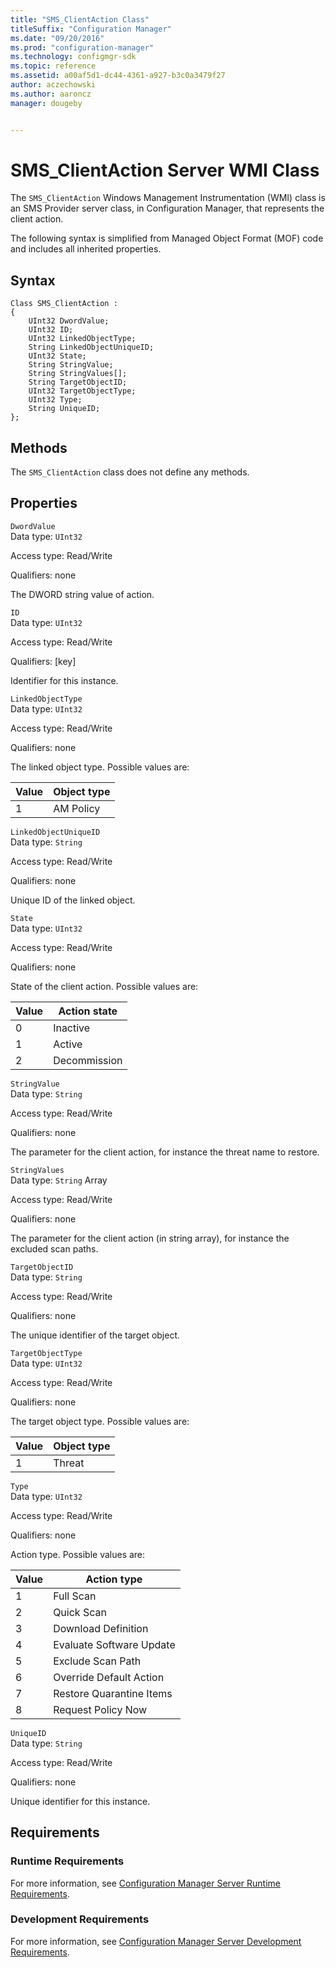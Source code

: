 ```yaml
---
title: "SMS_ClientAction Class"
titleSuffix: "Configuration Manager"
ms.date: "09/20/2016"
ms.prod: "configuration-manager"
ms.technology: configmgr-sdk
ms.topic: reference
ms.assetid: a00af5d1-dc44-4361-a927-b3c0a3479f27
author: aczechowski
ms.author: aaroncz
manager: dougeby


---
```

# SMS_ClientAction Server WMI Class
The `SMS_ClientAction` Windows Management Instrumentation (WMI) class is an SMS Provider server class, in Configuration Manager, that represents the client action.  

 The following syntax is simplified from Managed Object Format (MOF) code and includes all inherited properties.  

## Syntax  

```  
Class SMS_ClientAction :    
{  
    UInt32 DwordValue;  
    UInt32 ID;  
    UInt32 LinkedObjectType;  
    String LinkedObjectUniqueID;  
    UInt32 State;  
    String StringValue;  
    String StringValues[];  
    String TargetObjectID;  
    UInt32 TargetObjectType;  
    UInt32 Type;  
    String UniqueID;  
};  
```  

## Methods  
 The `SMS_ClientAction` class does not define any methods.  

## Properties  
 `DwordValue`  
 Data type: `UInt32`  

 Access type: Read/Write  

 Qualifiers: none  

 The DWORD string value of action.  

 `ID`  
 Data type: `UInt32`  

 Access type: Read/Write  

 Qualifiers: [key]  

 Identifier for this instance.  

 `LinkedObjectType`  
 Data type: `UInt32`  

 Access type: Read/Write  

 Qualifiers: none  

 The linked object type. Possible values are:  

| Value | Object type |  
| ----- | ----------- |  
|1|AM Policy|  

 `LinkedObjectUniqueID`  
 Data type: `String`  

 Access type: Read/Write  

 Qualifiers: none  

 Unique ID of the linked object.  

 `State`  
 Data type: `UInt32`  

 Access type: Read/Write  

 Qualifiers: none  

 State of the client action. Possible values are:  

| Value | Action state |  
| ----- | ------------ |  
|0|Inactive|  
|1|Active|  
|2|Decommission|  

 `StringValue`  
 Data type: `String`  

 Access type: Read/Write  

 Qualifiers: none  

 The parameter for the client action, for instance the threat name to restore.  

 `StringValues`  
 Data type: `String` Array  

 Access type: Read/Write  

 Qualifiers: none  

 The parameter for the client action (in string array), for instance the excluded scan paths.  

 `TargetObjectID`  
 Data type: `String`  

 Access type: Read/Write  

 Qualifiers: none  

 The unique identifier of the target object.  

 `TargetObjectType`  
 Data type: `UInt32`  

 Access type: Read/Write  

 Qualifiers: none  

 The target object type. Possible values are:  

| Value | Object type |  
| ----- | ----------- |  
|1|Threat|  

 `Type`  
 Data type: `UInt32`  

 Access type: Read/Write  

 Qualifiers: none  

 Action type. Possible values are:  

| Value | Action type |  
| ----- | ----------- |  
|1|Full Scan|  
|2|Quick Scan|  
|3|Download Definition|  
|4|Evaluate Software Update|  
|5|Exclude Scan Path|  
|6|Override Default Action|  
|7|Restore Quarantine Items|  
|8|Request Policy Now|  

 `UniqueID`  
 Data type: `String`  

 Access type: Read/Write  

 Qualifiers: none  

 Unique identifier for this instance.  

## Requirements  

### Runtime Requirements  
 For more information, see [Configuration Manager Server Runtime Requirements](../../../develop/core/reqs/server-runtime-requirements.md).  

### Development Requirements  
 For more information, see [Configuration Manager Server Development Requirements](../../../develop/core/reqs/server-development-requirements.md).  
